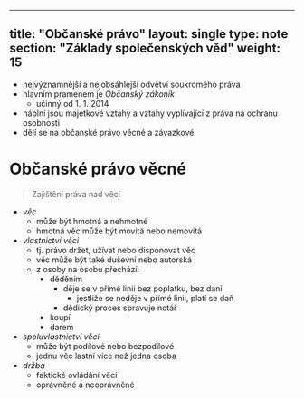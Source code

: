 
---
title: "Občanské právo"
layout: single
type: note
section: "Základy společenských věd"
weight: 15
---
- nejvýznamnější a nejobsáhlejší odvětví soukromého práva
- hlavním pramenem je *Občanský zákoník*
    - učinný od 1. 1. 2014
- náplní jsou majetkové vztahy a vztahy vyplívající z práva na ochranu osobnosti
- dělí se na občanské právo věcné a závazkové
# Občanské právo věcné
> Zajištění práva nad věcí
- *věc*
    - může být hmotná a nehmotné
    - hmotná věc může být movitá nebo nemovitá
- *vlastnictví věci*
    - tj. právo držet, užívat nebo disponovat věc
    - věc může být také duševní nebo autorská
    - z osoby na osobu přechází:
        - děděním
            - děje se v přímé linii bez poplatku, bez daní
                - jestliže se neděje v přímé linii, platí se daň
            - dědický proces spravuje notář
        - koupí
        - darem
- *spoluvlastnictví věci*
    - může být podílové nebo bezpodílové
    - jednu věc lastní více než jedna osoba
- *držba*
    - faktické ovládání věci
    - oprávněné a neoprávněné